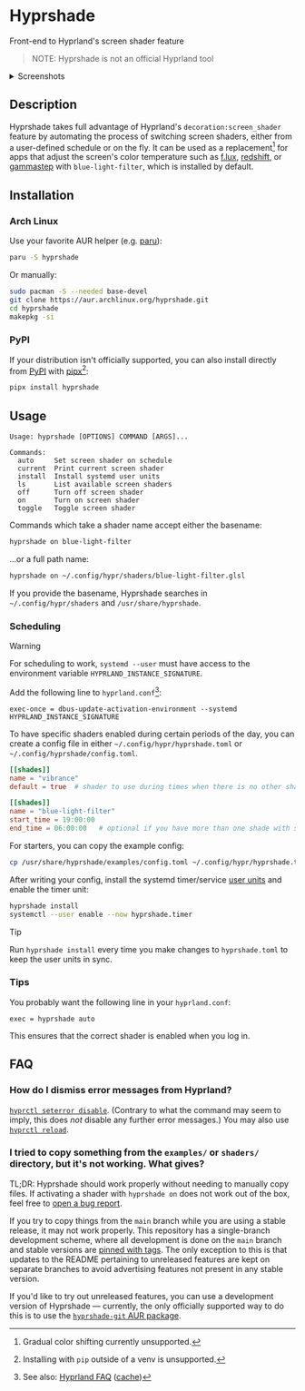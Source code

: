 # Hyprshade

Front-end to Hyprland's screen shader feature

> NOTE: Hyprshade is not an official Hyprland tool

<details>
  <summary>Screenshots</summary>

### Unfiltered

![Unfiltered](./.github/assets/unfiltered.png)

### Vibrance

![Vibrance](./.github/assets/vibrance.png)

### Blue Light Filter

![Blue Light Filter](./.github/assets/blue-light-filter.png)

</details>

## Description

Hyprshade takes full advantage of Hyprland's `decoration:screen_shader` feature
by automating the process of switching screen shaders, either from a user-defined
schedule or on the fly. It can be used as a replacement[^1] for apps that adjust
the screen's color temperature such as [f.lux](https://justgetflux.com/),
[redshift](http://jonls.dk/redshift/), or [gammastep](https://gitlab.com/chinstrap/gammastep)
with `blue-light-filter`, which is installed by default.

[^1]: Gradual color shifting currently unsupported.

## Installation

### Arch Linux

Use your favorite AUR helper (e.g. [paru](https://github.com/Morganamilo/paru)):

```sh
paru -S hyprshade
```

Or manually:

```sh
sudo pacman -S --needed base-devel
git clone https://aur.archlinux.org/hyprshade.git
cd hyprshade
makepkg -si
```

### PyPI

If your distribution isn't officially supported, you can also install directly
from [PyPI](https://pypi.org/project/hyprshade/) with
[pipx](https://pypa.github.io/pipx/)[^2]:

```sh
pipx install hyprshade
```

[^2]: Installing with `pip` outside of a venv is unsupported.

## Usage

```text
Usage: hyprshade [OPTIONS] COMMAND [ARGS]...

Commands:
  auto     Set screen shader on schedule
  current  Print current screen shader
  install  Install systemd user units
  ls       List available screen shaders
  off      Turn off screen shader
  on       Turn on screen shader
  toggle   Toggle screen shader
```

Commands which take a shader name accept either the basename:

```sh
hyprshade on blue-light-filter
```

...or a full path name:

```sh
hyprshade on ~/.config/hypr/shaders/blue-light-filter.glsl
```

If you provide the basename, Hyprshade searches in `~/.config/hypr/shaders` and `/usr/share/hyprshade`.

### Scheduling

> [!WARNING]
> For scheduling to work, `systemd --user` must have access to the environment variable
> `HYPRLAND_INSTANCE_SIGNATURE`.
>
> Add the following line to `hyprland.conf`[^3]:
>
> ```hypr
> exec-once = dbus-update-activation-environment --systemd HYPRLAND_INSTANCE_SIGNATURE
> ```
>
> [^3]: See also: [Hyprland FAQ][hyprland-faq-import-env] ([cache][hyprland-faq-import-env-cache])

[hyprland-faq-import-env]: https://wiki.hyprland.org/FAQ/#some-of-my-apps-take-a-really-long-time-to-open
[hyprland-faq-import-env-cache]: https://web.archive.org/web/20240226003306/https://wiki.hyprland.org/FAQ/#some-of-my-apps-take-a-really-long-time-to-open

To have specific shaders enabled during certain periods of the day, you can
create a config file in either `~/.config/hypr/hyprshade.toml` or `~/.config/hyprshade/config.toml`.

```toml
[[shades]]
name = "vibrance"
default = true  # shader to use during times when there is no other shader scheduled

[[shades]]
name = "blue-light-filter"
start_time = 19:00:00
end_time = 06:00:00   # optional if you have more than one shade with start_time
```

For starters, you can copy the example config:

```sh
cp /usr/share/hyprshade/examples/config.toml ~/.config/hypr/hyprshade.toml
```

After writing your config, install the systemd timer/service [user units][systemd-user-units] and enable
the timer unit:

[systemd-user-units]: https://wiki.archlinux.org/title/Systemd/User

```sh
hyprshade install
systemctl --user enable --now hyprshade.timer
```

> [!TIP]
> Run `hyprshade install` every time you make changes to `hyprshade.toml` to keep the user units in sync.

### Tips

You probably want the following line in your `hyprland.conf`:

```hypr
exec = hyprshade auto
```

This ensures that the correct shader is enabled when you log in.

## FAQ

### How do I dismiss error messages from Hyprland?

[`hyprctl seterror disable`]. (Contrary to what the command may seem to imply,
this does _not_ disable any further error messages.) You may also use
[`hyprctl reload`].

[`hyprctl seterror disable`]: https://wiki.hyprland.org/Configuring/Using-hyprctl/#seterror
[`hyprctl reload`]: https://wiki.hyprland.org/Configuring/Using-hyprctl/#reload

<!-- markdownlint-disable line-length -->

### I tried to copy something from the `examples/` or `shaders/` directory, but it's not working. What gives?

<!-- markdownlint-enable line-length -->

TL;DR: Hyprshade should work properly without needing to manually copy files.
If activating a shader with `hyprshade on` does not work out of the box, feel
free to [open a bug report].

[open a bug report]: https://github.com/loqusion/hyprshade/issues/new?template=bug_report.md

If you try to copy things from the `main` branch while you are using a stable
release, it may not work properly. This repository has a single-branch
development scheme, where all development is done on the `main` branch and
stable versions are [pinned with
tags](https://github.com/loqusion/hyprshade/tags). The only exception to this is
that updates to the README pertaining to unreleased features are kept on
separate branches to avoid advertising features not present in any stable
version.

If you'd like to try out unreleased features, you can use a development version
of Hyprshade — currently, the only officially supported way to do this is to use
the [`hyprshade-git` AUR
package](https://aur.archlinux.org/packages/hyprshade-git).

